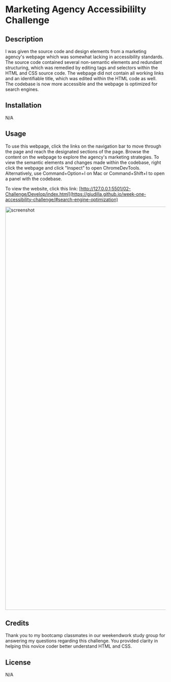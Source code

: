 # Marketing Agency Accessibililty Challenge

## Description

I was given the source code and design elements from a marketing agency's webpage which was somewhat lacking in accessibility standards. The source code contained several non-semantic elements and redundant structuring, which was remedied by editing tags and selectors within the HTML and CSS source code. The webpage did not contain all working links and an identifiable title, which was edited within the HTML code as well. The codebase is now more accessible and the webpage is optimized for search engines.

## Installation

N/A

## Usage

To use this webpage, click the links on the navigation bar to move through the page and reach the designated sections of the page. Browse the content on the webpage to explore the agency's marketing strategies. To view the semantic elements and changes made within the codebase, right click the webpage and click "Inspect" to open ChromeDevTools. Alternatively, use Command+Option+I on Mac or Command+Shift+I to open a panel with the codebase.

To view the website, click this link: [http://127.0.0.1:5501/02-Challenge/Develop/index.html](https://gjudilla.github.io/week-one-accessibility-challenge/#search-engine-optimization)

<img width="1263" alt="screenshot" src="https://github.com/gjudilla/week-one-accessibility-challenge/assets/148306966/69219445-08cf-4f99-be62-8025de1ac5e8">



## Credits

Thank you to my bootcamp classmates in our weekendwork study group for answering my questions regarding this challenge. You provided clarity in helping this novice coder better understand HTML and CSS.

## License

N/A

